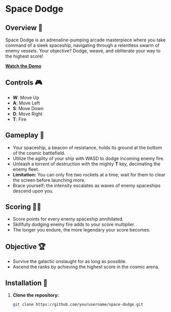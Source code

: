 # Space Dodge

## Overview 🚀

Space Dodge is an adrenaline-pumping arcade masterpiece where you take command of a sleek spaceship, navigating through a relentless swarm of enemy vessels. Your objective? Dodge, weave, and obliterate your way to the highest score!

**[Watch the Demo](https://youtu.be/xo7EBUw7N1U)**

## Controls 🎮

- **W**: Move Up
- **A**: Move Left
- **S**: Move Down
- **D**: Move Right
- **T**: Fire

## Gameplay 🌌

- Your spaceship, a beacon of resistance, holds its ground at the bottom of the cosmic battlefield.
- Utilize the agility of your ship with WASD to dodge incoming enemy fire.
- Unleash a torrent of destruction with the mighty **T** key, decimating the enemy fleet.
- **Limitation:** You can only fire two rockets at a time; wait for them to clear the screen before launching more.
- Brace yourself; the intensity escalates as waves of enemy spaceships descend upon you.

## Scoring 🚀🎯

- Score points for every enemy spaceship annihilated.
- Skillfully dodging enemy fire adds to your score multiplier.
- The longer you endure, the more legendary your score becomes.

## Objective 🏆

- Survive the galactic onslaught for as long as possible.
- Ascend the ranks by achieving the highest score in the cosmic arena.

## Installation 🚀

1. **Clone the repository:**
   ```bash
   git clone https://github.com/yourusername/space-dodge.git
